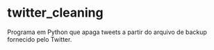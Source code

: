# twitter_cleaning
Programa em Python que apaga tweets a partir do arquivo de backup fornecido pelo Twitter.

